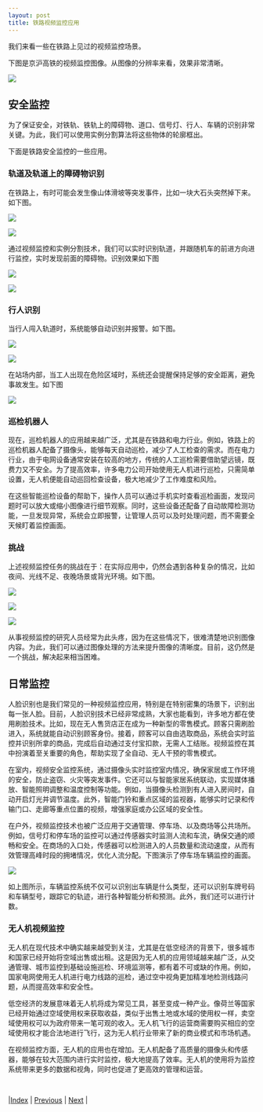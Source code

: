 ```yaml
---
layout: post
title: 铁路视频监控应用
---
```


我们来看一些在铁路上见过的视频监控场景。

下图是京沪高铁的视频监控图像。从图像的分辨率来看，效果非常清晰。

![](fig/8-vis-app/1-rail.png)

## 安全监控

为了保证安全，对铁轨、铁轨上的障碍物、道口、信号灯、行人、车辆的识别非常关键。为此，我们可以使用实例分割算法将这些物体的轮廓框出。

下面是铁路安全监控的一些应用。

### 轨道及轨道上的障碍物识别

在铁路上，有时可能会发生像山体滑坡等突发事件，比如一块大石头突然掉下来。如下图。

![](fig/8-vis-app/3-lineblocked.jpg)

![](fig/8-vis-app/3-obstacle2.jpg)

通过视频监控和实例分割技术，我们可以实时识别轨道，并跟随机车的前进方向进行监控，实时发现前面的障碍物。识别效果如下图

![](fig/8-vis-app/3-obstacle.png)

![](fig/8-vis-app/3-obstacle3.png)

### 行人识别

当行人闯入轨道时，系统能够自动识别并报警。如下图。

![](fig/8-vis-app/6-man.jpg)

![](fig/8-vis-app/6-person2.jpeg)

在站场内部，当工人出现在危险区域时，系统还会提醒保持足够的安全距离，避免事故发生。如下图

![](fig/8-vis-app/6-staff.jpg)

### 巡检机器人

现在，巡检机器人的应用越来越广泛，尤其是在铁路和电力行业。例如，铁路上的巡检机器人配备了摄像头，能够每天自动巡检，减少了人工检查的需求。而在电力行业，由于电网设备通常安装在较高的地方，传统的人工巡检需要借助望远镜，既费力又不安全。为了提高效率，许多电力公司开始使用无人机进行巡检，只需简单设置，无人机便能自动巡回检查设备，极大地减少了工作难度和风险。

在这些智能巡检设备的帮助下，操作人员可以通过手机实时查看巡检画面，发现问题时可以放大或缩小图像进行细节观察。同时，这些设备还配备了自动故障检测功能，一旦发现异常，系统会立即报警，让管理人员可以及时处理问题，而不需要全天候盯着监控画面。

### 挑战

上述视频监控任务的挑战在于：在实际应用中，仍然会遇到各种复杂的情况，比如夜间、光线不足、夜晚场景或背光环境。如下图。

![](fig/8-vis-app/7-weather.png)

![](fig/8-vis-app/7-night.png)

![](fig/8-vis-app/7-person.jpeg)

从事视频监控的研究人员经常为此头疼，因为在这些情况下，很难清楚地识别图像内容。为此，我们可以通过图像处理的方法来提升图像的清晰度。目前，这仍然是一个挑战，解决起来相当困难。

## 日常监控

人脸识别也是我们常见的一种视频监控应用，特别是在特别密集的场景下，识别出每一张人脸。目前，人脸识别技术已经非常成熟，大家也能看到，许多地方都在使用刷脸技术。比如，现在无人售货店正在成为一种新型的零售模式。顾客只需刷脸进入，系统就能自动识别顾客身份。接着，顾客可以自由选取商品，系统会实时监控并识别所拿的商品，完成后自动通过支付宝扣款，无需人工结账。视频监控在其中扮演着至关重要的角色，帮助实现了全自动、无人干预的零售模式。

在室内，视频安全监控系统，通过摄像头实时监控室内情况，确保家居或工作环境的安全，防止盗窃、火灾等突发事件。它还可以与智能家居系统联动，实现媒体播放、智能照明调整和温度控制等功能。例如，当摄像头检测到有人进入房间时，自动开启灯光并调节温度。此外，智能门铃和重点区域的监视器，能够实时记录和传输门口、走廊等重点位置的视频，增强家庭或办公区域的安全性。

在户外，视频监控技术也被广泛应用于交通管理、停车场、以及商场等公共场所。例如，信号灯和停车场的监控可以通过传感器实时监测人流和车流，确保交通的顺畅和安全。在商场的入口处，传感器可以检测进入的人员数量和流动速度，从而有效管理高峰时段的拥堵情况，优化人流分配。下图演示了停车场车辆监控的画面。

![](fig/8-vis-app/9-retinanet.gif)

如上图所示，车辆监控系统不仅可以识别出车辆是什么类型，还可以识别车牌号码和车辆型号，跟踪它的轨迹，进行各种智能分析和预测。此外，我们还可以进行计数。

### 无人机视频监控

无人机在现代技术中确实越来越受到关注，尤其是在低空经济的背景下，很多城市和国家已经开始将空域出售或出租。这是因为无人机的应用领域越来越广泛，从交通管理、城市监控到基础设施巡检、环境监测等，都有着不可或缺的作用。例如，国家电网使用无人机进行电力线路的巡检，通过空中视角更加精准地检测线路问题，从而提高效率和安全性。

低空经济的发展意味着无人机将成为常见工具，甚至变成一种产业。像荷兰等国家已经开始通过空域使用权来获取收益，类似于出售土地或水域的使用权一样，卖空域使用权可以为政府带来一笔可观的收入。无人机飞行的运营商需要购买相应的空域使用权才能合法地进行飞行，这为无人机行业带来了新的商业模式和市场机遇。

在视频监控方面，无人机的应用也在增加。无人机配备了高质量的摄像头和传感器，能够在较大范围内进行实时监控，极大地提高了效率。无人机的使用将为监控系统带来更多的数据和视角，同时也促进了更高效的管理和运营。

<br/>

|[Index](./) | [Previous](6-3-cv) | [Next](6-7-vis-robot) |
